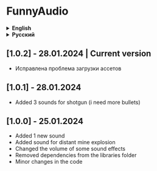 # FunnyAudio

<details>
<summary><strong>English</strong></summary>

All sounds can be configured in the config ```Hypick.FunnyAudio.cfg```

### Changes:

- The shovel makes a sound [Bonk](https://www.youtube.com/watch?v=6TP0abZdRXg)
- When you look at the spring, it makes a sound [VineBoom](https://www.youtube.com/watch?v=Oc7Cin_87H4)
- Hoarding Bug
   - When chirping, it makes a sound [Yippee](https://www.youtube.com/watch?v=0CqEKoy-fIQ)
   - When hit, the player makes a sound [Ahh](https://www.youtube.com/watch?v=09gX0WL0AmI)
   - When aggressive, makes the sound AAAAAAGHH
- Shotgun
   - Reloading and shooting makes sounds I NEED MORE BULLETS
- Landmine now makes a BIG boom
- Airhorn now moans

The sounds of I need more bullets are taken from the NutteCracker mod

</details>

<details>
<summary><strong>Русский</strong></summary>

Все звуки можно настроить в конфиге ```Hypick.FunnyAudio.cfg```

### Изменения:

- Лопата издает звук [Bonk](https://www.youtube.com/watch?v=6TP0abZdRXg)
- При взгляде на пружинку он издает звук [VineBoom](https://www.youtube.com/watch?v=Oc7Cin_87H4)
- Жук-накопитель
  - При стрекотании издает звук [Yippee](https://www.youtube.com/watch?v=0CqEKoy-fIQ)
  - При ударе игроку издает звук [Ahh](https://www.youtube.com/watch?v=09gX0WL0AmI)
  - При агрессивности издает звук AAAAAAGHH
- Дробовик
  - Перезарядка и выстрел издает звуки I NEED MORE BULLETS
- Мина теперь делает БОЛЬШОЙ бум
- Сирена (Airhorn) теперь издает стоны

Звуки I need more bullets взяты из мода NutteCracker

</details>

## [1.0.2] - 28.01.2024 | Current version

- Исправлена проблема загрузки ассетов

## [1.0.1] - 28.01.2024

- Added 3 sounds for shotgun (i need more bullets)

## [1.0.0] - 25.01.2024

- Added 1 new sound
- Added sound for distant mine explosion
- Changed the volume of some sound effects
- Removed dependencies from the libraries folder
- Minor changes in the code